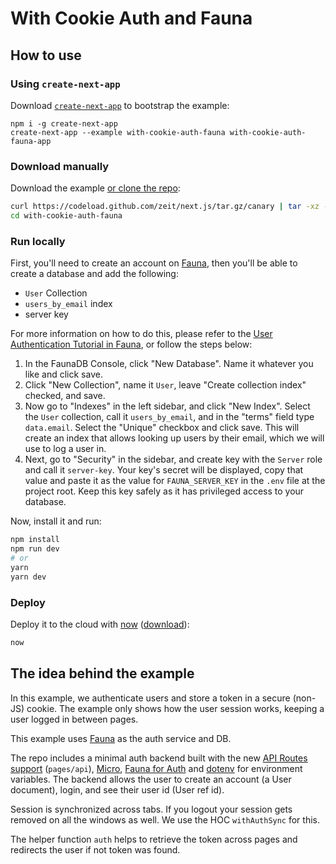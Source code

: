 # With Cookie Auth and Fauna

## How to use

### Using `create-next-app`

Download [`create-next-app`](https://github.com/zeit/next.js/tree/canary/packages/create-next-app) to bootstrap the example:

```
npm i -g create-next-app
create-next-app --example with-cookie-auth-fauna with-cookie-auth-fauna-app
```

### Download manually

Download the example [or clone the repo](https://github.com/zeit/next.js):

```bash
curl https://codeload.github.com/zeit/next.js/tar.gz/canary | tar -xz --strip=2 next.js-canary/examples/with-cookie-auth-fauna
cd with-cookie-auth-fauna
```

### Run locally

First, you'll need to create an account on [Fauna](https://fauna.com/), then you'll be able to create a database and add the following:

- `User` Collection
- `users_by_email` index
- server key

For more information on how to do this, please refer to the [User Authentication Tutorial in Fauna](https://app.fauna.com/tutorials/authentication), or follow the steps below:

1. In the FaunaDB Console, click "New Database". Name it whatever you like and click save.
2. Click "New Collection", name it `User`, leave "Create collection index" checked, and save.
3. Now go to "Indexes" in the left sidebar, and click "New Index". Select the `User` collection, call it `users_by_email`, and in the "terms" field type `data.email`. Select the "Unique" checkbox and click save. This will create an index that allows looking up users by their email, which we will use to log a user in.
4. Next, go to "Security" in the sidebar, and create key with the `Server` role and call it `server-key`. Your key's secret will be displayed, copy that value and paste it as the value for `FAUNA_SERVER_KEY` in the `.env` file at the project root. Keep this key safely as it has privileged access to your database.

Now, install it and run:

```bash
npm install
npm run dev
# or
yarn
yarn dev
```

### Deploy

Deploy it to the cloud with [now](https://zeit.co/now) ([download](https://zeit.co/download)):

```bash
now
```

## The idea behind the example

In this example, we authenticate users and store a token in a secure (non-JS) cookie. The example only shows how the user session works, keeping a user logged in between pages.

This example uses [Fauna](https://fauna.com/) as the auth service and DB.

The repo includes a minimal auth backend built with the new [API Routes support](https://github.com/zeit/next.js/pull/7296) (`pages/api`), [Micro](https://www.npmjs.com/package/micro), [Fauna for Auth](https://app.fauna.com/tutorials/authentication) and [dotenv](https://github.com/zeit/next.js/tree/canary/examples/with-dotenv) for environment variables. The backend allows the user to create an account (a User document), login, and see their user id (User ref id).

Session is synchronized across tabs. If you logout your session gets removed on all the windows as well. We use the HOC `withAuthSync` for this.

The helper function `auth` helps to retrieve the token across pages and redirects the user if not token was found.
